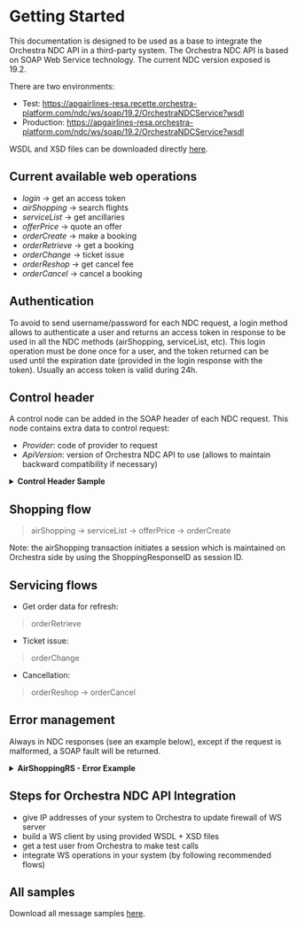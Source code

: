 # Getting Started

This documentation is designed to be used as a base to integrate the Orchestra NDC API in a third-party system. The Orchestra NDC API is based on SOAP Web Service technology. The current NDC version exposed is 19.2.

There are two environments:
- Test: <https://apgairlines-resa.recette.orchestra-platform.com/ndc/ws/soap/19.2/OrchestraNDCService?wsdl>
- Production: <https://apgairlines-resa.orchestra-platform.com/ndc/ws/soap/19.2/OrchestraNDCService?wsdl>

WSDL and XSD files can be downloaded directly <a href="orchestraNDCService-20192.zip">here</a>.

## Current available web operations

- *login* &rarr; get an access token
- *airShopping* &rarr; search flights
- *serviceList* &rarr; get ancillaries
- *offerPrice* &rarr; quote an offer
- *orderCreate* &rarr; make a booking
- *orderRetrieve* &rarr; get a booking
- *orderChange* &rarr; ticket issue
- *orderReshop* &rarr; get cancel fee
- *orderCancel* &rarr; cancel a booking

## Authentication

To avoid to send username/password for each NDC request, a login method allows to authenticate a user and returns an access token in response to be used in all the NDC methods (airShopping, serviceList, etc). This login operation must be done once for a user, and the token returned can be used until the expiration date (provided in the login response with the token). Usually an access token is valid during 24h.

## Control header

A control node can be added in the SOAP header of each NDC request. This node contains extra data to control request:
- *Provider*: code of provider to request
- *ApiVersion*: version of Orchestra NDC API to use (allows to maintain backward compatibility if necessary)

<details>
  <summary><b>Control Header Sample</b></summary>

```xml
<Control Provider="AIRFRANCE" ApiVersion="1.0" />
 ```

</details>

## Shopping flow

>airShopping &rarr; serviceList &rarr; offerPrice &rarr; orderCreate

Note: the airShopping transaction initiates a session which is maintained on Orchestra side by using the ShoppingResponseID as session ID.

## Servicing flows

- Get order data for refresh:

>orderRetrieve

- Ticket issue:

>orderChange

- Cancellation:

>orderReshop &rarr; orderCancel

## Error management

Always in NDC responses (see an example below), except if the request is malformed, a SOAP fault will be returned.

<details>
  <summary><b>AirShoppingRS - Error Example</b></summary>

```xml
<IATA_AirShoppingRS xmlns="http://www.iata.org/IATA/2015/00/2019.2/IATA_AirShoppingRS">
  <Error>
    <Code>911</Code>
    <DescText>Unable to process - system error</DescText>
    <LangCode>en</LangCode>
    <OwnerName>ORCHESTRA</OwnerName>
  </Error>
  <PayloadAttributes>
    <CorrelationID>a222c960-0d2c-4507-bd2c-59362825cc76</CorrelationID>
    <Timestamp>2020-10-01T10:51:29.072</Timestamp>
    <VersionNumber>19.2</VersionNumber>
  </PayloadAttributes>
</IATA_AirShoppingRS>
```

</details>

## Steps for Orchestra NDC API Integration

- give IP addresses of your system to Orchestra to update firewall of WS server
- build a WS client by using provided WSDL + XSD files
- get a test user from Orchestra to make test calls
- integrate WS operations in your system (by following recommended flows)

## All samples

Download all message samples <a href="samples.zip">here</a>.
